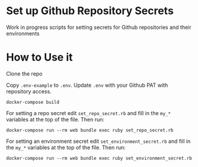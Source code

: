 # Set up Github Repository Secrets
Work in progress scripts for setting secrets for Github repositories and their environments

# How to Use it
Clone the repo

Copy `.env-example` to `.env`. Update `.env` with your Github PAT with repository access.

`docker-compose build`

For setting a repo secret edit `set_repo_secret.rb` and fill in the `my_*` variables at the top of the file. Then run:
```
docker-compose run --rm web bundle exec ruby set_repo_secret.rb
```


For setting an environment secret edit `set_environment_secret.rb` and fill in the `my_*` variables at the top of the file. Then run:
```
docker-compose run --rm web bundle exec ruby set_environment_secret.rb
```
